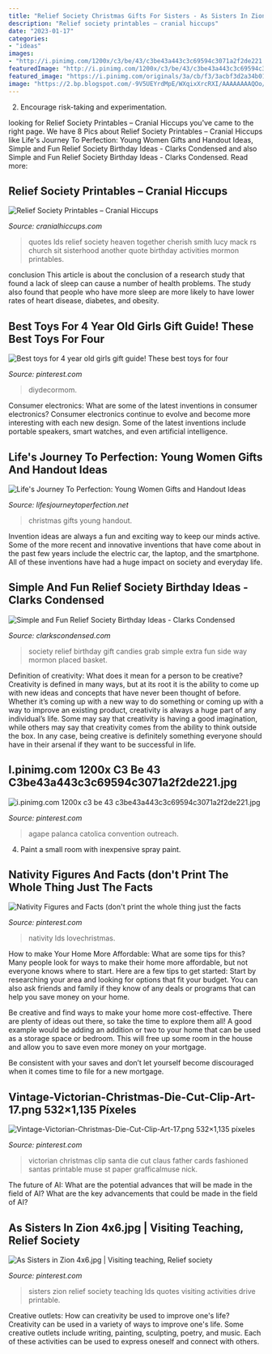 ```yaml
---
title: "Relief Society Christmas Gifts For Sisters - As Sisters In Zion 4x6.jpg"
description: "Relief society printables – cranial hiccups"
date: "2023-01-17"
categories:
- "ideas"
images:
- "http://i.pinimg.com/1200x/c3/be/43/c3be43a443c3c69594c3071a2f2de221.jpg"
featuredImage: "http://i.pinimg.com/1200x/c3/be/43/c3be43a443c3c69594c3071a2f2de221.jpg"
featured_image: "https://i.pinimg.com/originals/3a/cb/f3/3acbf3d2a34b01a6897559d8f4d1bfa3.jpg"
image: "https://2.bp.blogspot.com/-9V5UEYrdMpE/WXqixXrcRXI/AAAAAAAAQOo/daRbRXYbCbUT890fIAPWK2tJuyLuHw6OgCLcBGAs/s1600/christmas%2Bgifts%2Bthe%2Byoung%2Bwomen%2Bwill%2Blove.jpg"
---
```



2. Encourage risk-taking and experimentation.

	

		
looking for Relief Society Printables – Cranial Hiccups you've came to the right page. We have 8 Pics about Relief Society Printables – Cranial Hiccups like Life&#039;s Journey To Perfection: Young Women Gifts and Handout Ideas, Simple and Fun Relief Society Birthday Ideas - Clarks Condensed and also Simple and Fun Relief Society Birthday Ideas - Clarks Condensed. Read more:
		
    
## Relief Society Printables – Cranial Hiccups

<img loading=lazy src="http://www.cranialhiccups.com/wp-content/uploads/2012/03/6983189837_f48cbe65fa_z.jpg" onerror="this.onerror=null;this.src='https://tse2.mm.bing.net/th?id=OIP.vkV_-bPwz5meYKER6ZGO0QHaJQ&amp;pid=15.1';" alt="Relief Society Printables – Cranial Hiccups">

_Source: cranialhiccups.com_

>quotes lds relief society heaven together cherish smith lucy mack rs church sit sisterhood another quote birthday activities mormon printables. 

	

conclusion
This article is about the conclusion of a research study that found a lack of sleep can cause a number of health problems. The study also found that people who have more sleep are more likely to have lower rates of heart disease, diabetes, and obesity.

    
## Best Toys For 4 Year Old Girls Gift Guide! These Best Toys For Four

<img loading=lazy src="https://i.pinimg.com/originals/ba/1d/6b/ba1d6b7de1538bb480cd5214fb21973a.jpg" onerror="this.onerror=null;this.src='https://tse3.mm.bing.net/th?id=OIP.Getri1Lm0bx_Ik5BKuFdjQHaM9&amp;pid=15.1';" alt="Best toys for 4 year old girls gift guide! These best toys for four">

_Source: pinterest.com_

>diydecormom. 

	

Consumer electronics: What are some of the latest inventions in consumer electronics?
Consumer electronics continue to evolve and become more interesting with each new design. Some of the latest inventions include portable speakers, smart watches, and even artificial intelligence.

    
## Life&#039;s Journey To Perfection: Young Women Gifts And Handout Ideas

<img loading=lazy src="https://2.bp.blogspot.com/-9V5UEYrdMpE/WXqixXrcRXI/AAAAAAAAQOo/daRbRXYbCbUT890fIAPWK2tJuyLuHw6OgCLcBGAs/s1600/christmas%2Bgifts%2Bthe%2Byoung%2Bwomen%2Bwill%2Blove.jpg" onerror="this.onerror=null;this.src='https://tse1.mm.bing.net/th?id=OIP.sQe6YlaVHJDxlhENRBzTNgHaLZ&amp;pid=15.1';" alt="Life&#039;s Journey To Perfection: Young Women Gifts and Handout Ideas">

_Source: lifesjourneytoperfection.net_

>christmas gifts young handout. 

	

Invention ideas are always a fun and exciting way to keep our minds active. Some of the more recent and innovative inventions that have come about in the past few years include the electric car, the laptop, and the smartphone. All of these inventions have had a huge impact on society and everyday life.

    
## Simple And Fun Relief Society Birthday Ideas - Clarks Condensed

<img loading=lazy src="https://www.clarkscondensed.com/wp-content/uploads/2017/03/Relief-Society-Birthday-Party-3.jpg" onerror="this.onerror=null;this.src='https://tse2.mm.bing.net/th?id=OIP.vFoJVJJkI8yKs3wBq0dFBwHaLG&amp;pid=15.1';" alt="Simple and Fun Relief Society Birthday Ideas - Clarks Condensed">

_Source: clarkscondensed.com_

>society relief birthday gift candies grab simple extra fun side way mormon placed basket. 

	

Definition of creativity: What does it mean for a person to be creative?
Creativity is defined in many ways, but at its root it is the ability to come up with new ideas and concepts that have never been thought of before. Whether it’s coming up with a new way to do something or coming up with a way to improve an existing product, creativity is always a huge part of any individual’s life. Some may say that creativity is having a good imagination, while others may say that creativity comes from the ability to think outside the box. In any case, being creative is definitely something everyone should have in their arsenal if they want to be successful in life.

    
## I.pinimg.com 1200x C3 Be 43 C3be43a443c3c69594c3071a2f2de221.jpg

<img loading=lazy src="http://i.pinimg.com/1200x/c3/be/43/c3be43a443c3c69594c3071a2f2de221.jpg" onerror="this.onerror=null;this.src='https://tse2.mm.bing.net/th?id=OIP.80_-plcsum10sDmrbm52xwHaJ6&amp;pid=15.1';" alt="i.pinimg.com 1200x c3 be 43 c3be43a443c3c69594c3071a2f2de221.jpg">

_Source: pinterest.com_

>agape palanca catolica convention outreach. 

	

4. Paint a small room with inexpensive spray paint.

    
## Nativity Figures And Facts (don&#039;t Print The Whole Thing Just The Facts

<img loading=lazy src="https://i.pinimg.com/originals/3a/cb/f3/3acbf3d2a34b01a6897559d8f4d1bfa3.jpg" onerror="this.onerror=null;this.src='https://tse2.mm.bing.net/th?id=OIP.8y2fWfXHq3yanc-6Z-h3NQHaLN&amp;pid=15.1';" alt="Nativity Figures and Facts (don&#039;t print the whole thing just the facts">

_Source: pinterest.com_

>nativity lds lovechristmas. 

	

How to make Your Home More Affordable: What are some tips for this?
Many people look for ways to make their home more affordable, but not everyone knows where to start. Here are a few tips to get started:
Start by researching your area and looking for options that fit your budget. You can also ask friends and family if they know of any deals or programs that can help you save money on your home.

Be creative and find ways to make your home more cost-effective. There are plenty of ideas out there, so take the time to explore them all! A good example would be adding an addition or two to your home that can be used as a storage space or bedroom. This will free up some room in the house and allow you to save even more money on your mortgage.

Be consistent with your saves and don’t let yourself become discouraged when it comes time to file for a new mortgage.

    
## Vintage-Victorian-Christmas-Die-Cut-Clip-Art-17.png 532×1,135 Píxeles

<img loading=lazy src="https://s-media-cache-ak0.pinimg.com/736x/10/77/23/1077237dafdcaea2e54c628cf1aab9d7.jpg" onerror="this.onerror=null;this.src='https://tse3.mm.bing.net/th?id=OIP.pFa--2IcIo4hP1jHaIlt7wHaPz&amp;pid=15.1';" alt="Vintage-Victorian-Christmas-Die-Cut-Clip-Art-17.png 532×1,135 píxeles">

_Source: pinterest.com_

>victorian christmas clip santa die cut claus father cards fashioned santas printable muse st paper grafficalmuse nick. 

	

The future of AI: What are the potential advances that will be made in the field of AI?
What are the key advancements that could be made in the field of AI?

    
## As Sisters In Zion 4x6.jpg | Visiting Teaching, Relief Society

<img loading=lazy src="https://i.pinimg.com/originals/61/76/cc/6176cc1ef5f5031d9e99375fe8cce5af.jpg" onerror="this.onerror=null;this.src='https://tse4.mm.bing.net/th?id=OIP.8RlwddvrZKTRnOIK42UwDwHaD4&amp;pid=15.1';" alt="As Sisters in Zion 4x6.jpg | Visiting teaching, Relief society">

_Source: pinterest.com_

>sisters zion relief society teaching lds quotes visiting activities drive printable. 

	

Creative outlets: How can creativity be used to improve one's life?
Creativity can be used in a variety of ways to improve one's life. Some creative outlets include writing, painting, sculpting, poetry, and music. Each of these activities can be used to express oneself and connect with others.

